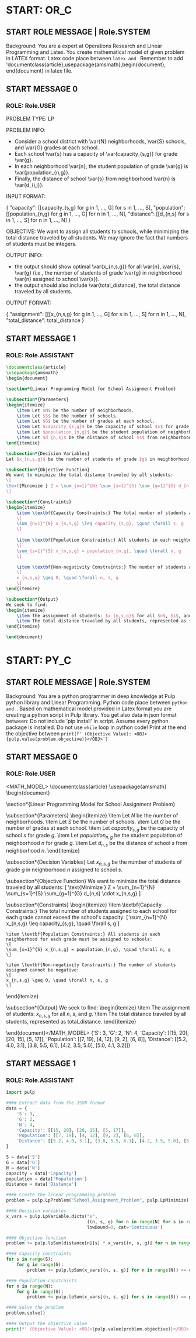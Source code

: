 # START: OR_C 
## START ROLE MESSAGE | Role.SYSTEM 
Background: You are a expert at Operations Research and Linear Programming and Latex. You create mathematical model of given problem in LATEX format. Latex code place between ```latex and ``` Remember to add 'documentclass{article},usepackage{amsmath},begin{document}, end{document} in latex file. 
## START MESSAGE 0 
### ROLE: Role.USER
<DESCRIPTION>
PROBLEM TYPE: LP

PROBLEM INFO: 

- Consider a school district with \var{N} neighborhoods, \var{S} schools, and \var{G} grades at each school.
- Each school \var{s} has a capacity of \var{capacity_{s,g}} for grade \var{g}. 
- In each neighborhood \var{n}, the student population of grade \var{g} is \var{population_{n,g}}. 
- Finally, the distance of school \var{s} from neighborhood \var{n} is \var{d_{i,j}}.

INPUT FORMAT: 

{
    "capacity": [[capacity_{s,g} for g in 1, ..., G] for s in 1, ..., S],
    "population": [[population_{n,g} for g in 1, ..., G] for n in 1, ..., N],
    "distance": [[d_{n,s} for s in 1, ..., S] for n in 1, ..., N]
}

OBJECTIVE: We want to assign all students to schools, while minimizing the total distance traveled by all students. We may ignore the fact that numbers of students must be integers.

OUTPUT INFO:
- the output should show optimal \var{x_{n,s,g}} for all \var{n}, \var{s}, \var{g} (i.e., the number of students of grade \var{g} in neighborhood \var{n} assigned to school \var{s}).
- the output should also include \var{total_distance}, the total distance traveled by all students.

OUTPUT FORMAT:

{
    "assignment": [[[x_{n,s,g} for g in 1, ..., G] for s in 1, ..., S] for n in 1, ..., N],
    "total_distance": total_distance
}

</DESCRIPTION>


## START MESSAGE 1 
### ROLE: Role.ASSISTANT
```latex
\documentclass{article}
\usepackage{amsmath}
\begin{document}

\section*{Linear Programming Model for School Assignment Problem}

\subsection*{Parameters}
\begin{itemize}
    \item Let $N$ be the number of neighborhoods.
    \item Let $S$ be the number of schools.
    \item Let $G$ be the number of grades at each school.
    \item Let $capacity_{s,g}$ be the capacity of school $s$ for grade $g$.
    \item Let $population_{n,g}$ be the student population of neighborhood $n$ for grade $g$.
    \item Let $d_{n,s}$ be the distance of school $s$ from neighborhood $n$.
\end{itemize}

\subsection*{Decision Variables}
Let $x_{n,s,g}$ be the number of students of grade $g$ in neighborhood $n$ assigned to school $s$.

\subsection*{Objective Function}
We want to minimize the total distance traveled by all students:
\[
\text{Minimize } Z = \sum_{n=1}^{N} \sum_{s=1}^{S} \sum_{g=1}^{G} d_{n,s} \cdot x_{n,s,g}
\]

\subsection*{Constraints}
\begin{itemize}
    \item \textbf{Capacity Constraints:} The total number of students assigned to each school for each grade cannot exceed the school's capacity:
    \[
    \sum_{n=1}^{N} x_{n,s,g} \leq capacity_{s,g}, \quad \forall s, g
    \]
    
    \item \textbf{Population Constraints:} All students in each neighborhood for each grade must be assigned to schools:
    \[
    \sum_{s=1}^{S} x_{n,s,g} = population_{n,g}, \quad \forall n, g
    \]

    \item \textbf{Non-negativity Constraints:} The number of students assigned cannot be negative:
    \[
    x_{n,s,g} \geq 0, \quad \forall n, s, g
    \]
\end{itemize}

\subsection*{Output}
We seek to find:
\begin{itemize}
    \item The assignment of students: $x_{n,s,g}$ for all $n$, $s$, and $g$.
    \item The total distance traveled by all students, represented as $\text{total\_distance}$.
\end{itemize}

\end{document}
```

# START: PY_C 
## START ROLE MESSAGE | Role.SYSTEM 
Background: You are a python programmer in deep knowledge at Pulp python library and Linear Programming. Python code place between ```python and ```. Based on mathematical model provided in Latex format you are creating a python script in Pulp library. You get also data in json format between: <DATA></DATA> Do not include 'pip install' in script. Assume every python package is installed. Do not use `while` loop in python code! Print at the end the objective between <OBJ></OBJ> `print(f' (Objective Value): <OBJ>{pulp.value(problem.objective)}</OBJ>')` 
## START MESSAGE 0 
### ROLE: Role.USER
<MATH_MODEL>
\documentclass{article}
\usepackage{amsmath}
\begin{document}

\section*{Linear Programming Model for School Assignment Problem}

\subsection*{Parameters}
\begin{itemize}
    \item Let $N$ be the number of neighborhoods.
    \item Let $S$ be the number of schools.
    \item Let $G$ be the number of grades at each school.
    \item Let $capacity_{s,g}$ be the capacity of school $s$ for grade $g$.
    \item Let $population_{n,g}$ be the student population of neighborhood $n$ for grade $g$.
    \item Let $d_{n,s}$ be the distance of school $s$ from neighborhood $n$.
\end{itemize}

\subsection*{Decision Variables}
Let $x_{n,s,g}$ be the number of students of grade $g$ in neighborhood $n$ assigned to school $s$.

\subsection*{Objective Function}
We want to minimize the total distance traveled by all students:
\[
\text{Minimize } Z = \sum_{n=1}^{N} \sum_{s=1}^{S} \sum_{g=1}^{G} d_{n,s} \cdot x_{n,s,g}
\]

\subsection*{Constraints}
\begin{itemize}
    \item \textbf{Capacity Constraints:} The total number of students assigned to each school for each grade cannot exceed the school's capacity:
    \[
    \sum_{n=1}^{N} x_{n,s,g} \leq capacity_{s,g}, \quad \forall s, g
    \]
    
    \item \textbf{Population Constraints:} All students in each neighborhood for each grade must be assigned to schools:
    \[
    \sum_{s=1}^{S} x_{n,s,g} = population_{n,g}, \quad \forall n, g
    \]

    \item \textbf{Non-negativity Constraints:} The number of students assigned cannot be negative:
    \[
    x_{n,s,g} \geq 0, \quad \forall n, s, g
    \]
\end{itemize}

\subsection*{Output}
We seek to find:
\begin{itemize}
    \item The assignment of students: $x_{n,s,g}$ for all $n$, $s$, and $g$.
    \item The total distance traveled by all students, represented as $\text{total\_distance}$.
\end{itemize}

\end{document}</MATH_MODEL>
<DATA>
{'S': 3, 'G': 2, 'N': 4, 'Capacity': [[15, 20], [20, 15], [5, 17]], 'Population': [[7, 19], [4, 12], [9, 2], [6, 8]], 'Distance': [[5.2, 4.0, 3.1], [3.8, 5.5, 6.1], [4.2, 3.5, 5.0], [5.0, 4.1, 3.2]]}</DATA>


## START MESSAGE 1 
### ROLE: Role.ASSISTANT
```python
import pulp

#### Extract data from the JSON format
data = {
    'S': 3,
    'G': 2,
    'N': 4,
    'Capacity': [[15, 20], [20, 15], [5, 17]],
    'Population': [[7, 19], [4, 12], [9, 2], [6, 8]],
    'Distance': [[5.2, 4.0, 3.1], [3.8, 5.5, 6.1], [4.2, 3.5, 5.0], [5.0, 4.1, 3.2]]
}

S = data['S']
G = data['G']
N = data['N']
capacity = data['Capacity']
population = data['Population']
distance = data['Distance']

#### Create the linear programming problem
problem = pulp.LpProblem("School_Assignment_Problem", pulp.LpMinimize)

#### Decision variables
x_vars = pulp.LpVariable.dicts("x", 
                               ((n, s, g) for n in range(N) for s in range(S) for g in range(G)), 
                               lowBound=0, cat='Continuous')

#### Objective function
problem += pulp.lpSum(distance[n][s] * x_vars[(n, s, g)] for n in range(N) for s in range(S) for g in range(G))

#### Capacity constraints
for s in range(S):
    for g in range(G):
        problem += pulp.lpSum(x_vars[(n, s, g)] for n in range(N)) <= capacity[s][g], f"Capacity_Constraint_s{s}_g{g}"

#### Population constraints
for n in range(N):
    for g in range(G):
        problem += pulp.lpSum(x_vars[(n, s, g)] for s in range(S)) == population[n][g], f"Population_Constraint_n{n}_g{g}"

#### Solve the problem
problem.solve()

#### Output the objective value
print(f' (Objective Value): <OBJ>{pulp.value(problem.objective)}</OBJ>')
```


